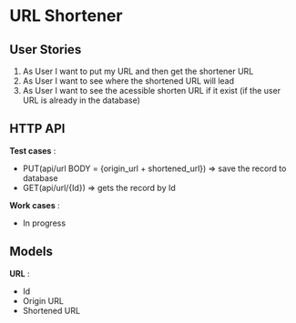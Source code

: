 # URL Shortener

## User Stories

1. As User I want to put my URL and then get the shortener URL
2. As User I want to see where the shortened URL will lead
3. As User I want to see the acessible shorten URL if it exist (if the user URL is already in the database)

## HTTP API

**Test cases** :

- PUT(api/url BODY = {origin_url + shortened_url}) => save the record to database
- GET(api/url/{Id}) => gets the record by Id

**Work cases** :

- In progress

## Models

**URL** :

- Id
- Origin URL
- Shortened URL
